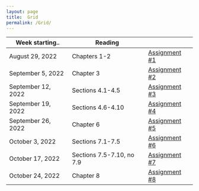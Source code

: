 ```yaml
---
layout: page
title:  Grid
permalink: /Grid/
---
```


|Week starting..   | Reading | |
|------------------|-------------------------------------------------------------------------------------------------------------------------------|---------------------------|
| August 29, 2022 | Chapters 1-2 | [Assignment #1](/PhysH308/assignments/wk1) |
| September 5, 2022 | Chapter 3 |  [Assignment #2](/PhysH308/assignments/wk2) | 
| September 12, 2022 | Sections 4.1-4.5 |  [Assignment #3](/PhysH308/assignments/wk3) | 
| September 19, 2022 | Sections 4.6-4.10 | [Assignment #4](/PhysH308/assignments/wk4) |
| September 26, 2022 | Chapter 6 | [Assignment #5](/PhysH308/assignments/wk5) |
| October 3, 2022 | Sections 7.1-7.5 | [Assignment #6](/PhysH308/assignments/wk6) |
| October 17, 2022 | Sections 7.5-7.10, no 7.9 | [Assignment #7](/PhysH308/assignments/wk7) |
| October 24, 2022 | Chapter 8 | [Assignment #8](/PhysH308/assignments/wk8) |